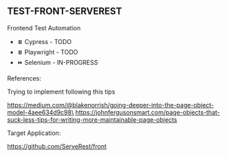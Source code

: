 ## TEST-FRONT-SERVEREST


Frontend Test Automation

- :pause_button:  Cypress - TODO
- :pause_button: Playwright - TODO
- :fast_forward: Selenium - IN-PROGRESS

References:

Trying to implement following this tips

https://medium.com/@blakenorrish/going-deeper-into-the-page-object-model-4aee634d9c98\
https://johnfergusonsmart.com/page-objects-that-suck-less-tips-for-writing-more-maintainable-page-objects


Target Application:

https://github.com/ServeRest/front
